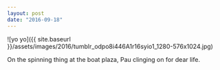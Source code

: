 ```yaml
---
layout: post
date: "2016-09-18"
---
```


![yo yo]({{ site.baseurl }}/assets/images/2016/tumblr_odpo8i446A1r16syio1_1280-576x1024.jpg)

On the spinning thing at the boat plaza, Pau clinging on for dear life.
